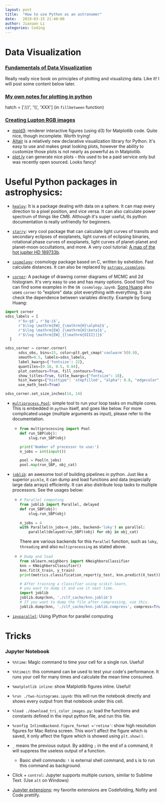```yaml
---
layout: post
title:  "How to use Python as an astronomer"
date:   2019-03-15 21:40:00
author: Jiaxuan Li
categories: Coding
---
```


# Data Visualization

### [Fundamentals of Data Visualization](https://serialmentor.com/dataviz/visualizing-amounts.html)

Really really nice book on principles of plotting and visualizing data. Like it! I will post some content below later.

### [My own notes for plotting in python](https://github.com/AstroJacobLi/astro-ph/blob/master/Notes%20for%20Coding.ipynb)
hatch = ['///', '\\\\', 'XXX'] (in `fillbetween` function)

### [Creating Lupton RGB images](http://docs.astropy.org/en/stable/visualization/lupton_rgb.html)

- [mpld3](http://mpld3.github.io/notebooks/interactive_legend.html): renderer interactive figures (using d3) for Matplotlib code. Quite nice, though incomplete. Worth trying!
- [Altair](https://github.com/altair-viz/altair) is a relatively new declarative visualization library for Python. It's easy to use and makes great looking plots, however the ability to customize those plots is not nearly as powerful as in Matplotlib.
- [plot.ly](https://plot.ly/) can generate nice plots - this used to be a paid service only but was recently open sourced. Looks fancy!

# Useful Python packages in astrophysics:

- [`healpy`](https://healpy.readthedocs.io/en/latest/install.html): It is a package dealing with data on a sphere. It can map every direction to a pixel position, and vice versa. It can also calculate power spectrum of things like CMB. Although it's super useful, its python documentation is really unfriendly for beginners.

- [`starry`](https://rodluger.github.io/starry/tutorials/hd189.html): very cool package that can calculate light curves of transits and secondary eclipses of exoplanets, light curves of eclipsing binaries, rotational phase curves of exoplanets, light curves of planet-planet and planet-moon occultations, and more. A very cool tutorial: [A map of the hot jupiter HD 189733b](https://rodluger.github.io/starry/tutorials/hd189.html).

- [`cosmology`](https://github.com/esheldon/cosmology): cosmology package based on C, written by esheldon. Fast calculate distances. It can also be replaced by [`astropy.cosmology`](http://docs.astropy.org/en/stable/cosmology/index.html#module-astropy.cosmology).

- [`corner`](https://corner.readthedocs.io/en/latest/): A package of drawing corner diagrams of MCMC and 2d histogram. It's very easy to use and has many options. Good tool! You can find some examples in the `SN cosmology.ipynb`. [Song Huang](http://dr-guangtou.github.io) also uses `corner` to "explore" data: plot everything with everything. It can check the dependence between variables directly. Example by Song Huang: 

```python
import corner 
sdss_labels = [
      r'$u-g$', r'$g-i$',
      r'$\log \mathrm{EW}_{\mathrm{H}\alpha}$',
      r'$\log \mathrm{EW}_{\mathrm{H}\beta}$',
      r'$\log \mathrm{EW}_{[\mathrm{OIII}]}$'
  ]

sdss_corner = corner.corner(
      sdss_obs, bins=15, color=plt.get_cmap('coolwarm')(0.9),
      smooth=0.5, labels=sdss_labels,
      label_kwargs={'fontsize': 22},
      quantiles=[0.16, 0.5, 0.84],
      plot_contours=True, fill_contours=True,
      show_titles=True, title_kwargs={"fontsize": 18},
      hist_kwargs={"histtype": 'stepfilled', "alpha": 0.8, "edgecolor": "none"},
      use_math_text=True)

sdss_corner.set_size_inches(14, 14)
```

- [`multiprocess.Pool`](https://docs.python.org/3.7/library/multiprocessing.html): simple tool to run your loop tasks on multiple cores. This is embedded in `python` itself, and goes like below. For more complicated usage (multiple arguments as input), please refer to the documentation.

    - ```python
      from multiprocessing import Pool
      def run_SBP(obj):
          slug.run_SBP(obj)

      print('Number of processor to use:')
      n_jobs = int(input())

      pool = Pool(n_jobs)
      pool.map(run_SBP, obj_cat)
      ```

- [`joblib`](https://joblib.readthedocs.io/en/latest/parallel.html): an awesome tool of building pipelines in python. Just like a superior `pickle`, it can dump and load functions and data (especially large data arrays) efficiently. It can also distribute loop tasks to multiple processors. See the usages below:

  - ```python
    # Parallel computing
    from joblib import Parallel, delayed
    def run_SBP(obj):
        slug.run_SBP(obj)
        
    n_jobs = 4
    with Parallel(n_jobs=n_jobs, backend='loky') as parallel:
        parallel(delayed(run_SBP)(obj) for obj in obj_cat)
    ```

    There are various backends for this `Parallel` function, such as `loky`, `threading` and also `multiprocessing` as stated above. 

    

  - ```python
    # Dump and load
    from sklearn.neighbors import KNeighborsClassifier
    knn = KNeighborsClassifier()
    knn.fit(X_train, y_train)
    print(metrics.classification_report(y_test, knn.predict(X_test)))
    
    # After training a classifier using scikit-learn, 
    # you want to dump it and use it next time.
    import joblib
    joblib.dump(knn, './clf_cache/knn.joblib')
    # If you want to dump the file after compressing, use this.
    joblib.dump(knn, './clf_cache/knn.joblib.compress', compress=True)  
    ```

- [`ipyparallel`](https://ipyparallel.readthedocs.io/en/latest/index.html): Using IPython for parallel computing



# Tricks

### Jupyter Notebook

- `%%time`: Magic command to time your cell for a single run. Useful!
- `%%timeit`: this command can be used to test your code's performance. It runs your cell for many times and calculate the mean time consumed. 
- `%matplotlib inline`: show Matplotlib figures inline. Useful!

- `%run ./two-histograms.ipynb`: this will run the notebook directly and shows every output from that notebook under this cell.
- `%load ./download_tri_color_images.py`: load the functions and constants defined in the input python file, and run this file.
- `%config InlineBackend.figure_format ='retina'`: show high resolution figures for Mac Retina screen. This won't affect the figure which is saved, it only affect the figure which is showed using `plt.show()`.
- `_` means the previous output. By adding `;` in the end of a command, it will suppress the useless output of a function.
  - Basic shell commands: `!` is external shell command, and `&` is to run this command as background.

- Click + `control`: Jupyter supports multiple cursors, similar to Sublime Text. (Use `alt` on Windows)
- [Jupyter extensions](https://github.com/ipython-contrib/jupyter_contrib_nbextensions): my favorite extensions are  Codefolding, Nofity and Code prettify.
